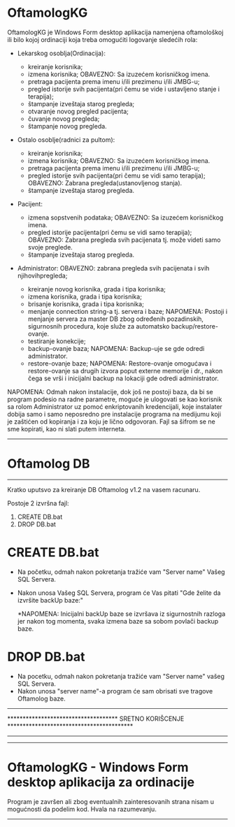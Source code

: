 # OftamologKG

OftamologKG je Windows Form desktop aplikacija namenjena oftamološkoj ili 
bilo kojoj ordinaciji koja treba omogućiti logovanje sledećih rola:

- Lekarskog osoblja(Ordinacija):
	* kreiranje korisnika;
	* izmena korisnika;
		OBAVEZNO: Sa izuzećem korisničkog imena.
	* pretraga pacijenta prema imenu i/ili prezimenu i/ili JMBG-u;
	* pregled istorije svih pacijenta(pri čemu se vide i ustavljeno stanje i terapija);
	* štampanje izveštaja starog pregleda;
	* otvaranje novog pregled pacijenta;
	* čuvanje novog pregleda;
	* štampanje novog pregleda.

- Ostalo osoblje(radnici za pultom):
	* kreiranje korisnika;
	* izmena korisnika;
		OBAVEZNO: Sa izuzećem korisničkog imena.
	* pretraga pacijenta prema imenu i/ili prezimenu i/ili JMBG-u;
	* pregled istorije svih pacijenta(pri čemu se vidi samo terapija);
		OBAVEZNO: Zabrana pregleda(ustanovljenog stanja).
	* štampanje izveštaja starog pregleda.

- Pacijent:
	* izmena sopstvenih podataka;
		OBAVEZNO: Sa izuzećem korisničkog imena.
	* pregled istorije pacijenta(pri čemu se vidi samo terapija);
		OBAVEZNO: Zabrana pregleda svih pacijenata tj. može videti samo svoje preglede.
	* štampanje izveštaja starog pregleda.

- Administrator:
	OBAVEZNO: zabrana pregleda svih pacijenata i svih njihovihpregleda;
	* kreiranje novog korisnika, grada i tipa korisnika;
	* izmena korisnika, grada i tipa korisnika;
	* brisanje korisnika, grada i tipa korisnika;
	* menjanje connection string-a tj. servera i baze;
		NAPOMENA: Postoji i menjanje servera za master DB zbog određenih pozadinskih, 
		sigurnosnih procedura, koje služe za automatsko backup/restore-ovanje.
	* testiranje konekcije;
	* backup-ovanje baza;
		NAPOMENA: Backup-uje se gde odredi administrator.
	* restore-ovanje baze;
		NAPOMENA: Restore-ovanje omogućava i restore-ovanje sa drugih izvora poput externe memorije i dr., 
		nakon čega se vrši i inicijalni backup na lokaciji gde odredi administrator.

NAPOMENA: Odmah nakon instalacije, dok još ne postoji baza, da bi se program podesio na radne parametre, 
moguće je ulogovati se kao korisnik sa rolom Administrator uz pomoć enkriptovanih kredencijali, 
koje instalater dobija samo i samo neposredno pre instalacije programa na medijumu koji je zaštićen od 
kopiranja i za koju je lično odgovoran.
Fajl sa šifrom se ne sme kopirati, kao ni slati putem interneta.

************************************************************************************************
#  Oftamolog DB 
************************************************************************************************

Kratko uputsvo za kreiranje DB Oftamolog v1.2 na vasem racunaru.

Postoje 2 izvršna fajl:
1. CREATE DB.bat
2. DROP DB.bat


# CREATE DB.bat
- Na početku, odmah nakon pokretanja tražiće vam "Server name" Vašeg SQL Servera.
- Nakon unosa Vašeg SQL Servera, program će Vas pitati "Gde želite da izvršite backUp baze:"

  *NAPOMENA: Inicijalni backUp baze se izvršava iz sigurnostnih razloga jer nakon tog momenta, 
  svaka izmena baze sa sobom povlači backup baze.
             
# DROP DB.bat
- Na pocetku, odmah nakon pokretanja tražiće vam "Server name" vašeg SQL Servera.
- Nakon unosa "server name"-a program će sam obrisati sve tragove Oftamolog baze.
  
************************************************************************************************
************************************ SRETNO KORIŠCENJE *****************************************
************************************************************************************************
************************************************************************************************
# OftamologKG - Windows Form desktop aplikacija za ordinacije
Program je završen ali zbog eventualnih zainteresovanih strana nisam u mogućnosti da podelim kod.
Hvala na razumevanju.
************************************************************************************************
